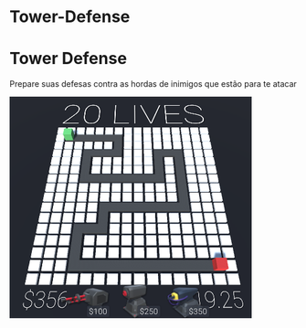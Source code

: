 # Tower-Defense

<h1>Tower Defense</h1>

<p>Prepare suas defesas contra as hordas de inimigos que estão para te atacar</p>
<img src="Img_01.png">
